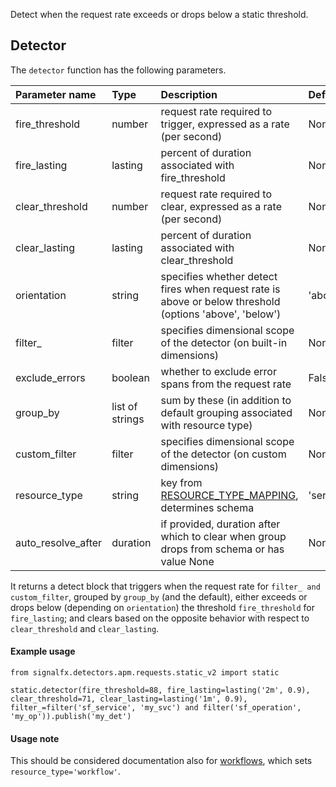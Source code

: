Detect when the request rate exceeds or drops below a static threshold.

## Detector

The `detector` function has the following parameters.

|Parameter name|Type|Description|Default value|
|:---|:---|:---|:---|
|fire_threshold|number|request rate required to trigger, expressed as a rate (per second)|None|
|fire_lasting|lasting|percent of duration associated with fire_threshold|None|
|clear_threshold|number|request rate required to clear, expressed as a rate (per second)|None|
|clear_lasting|lasting|percent of duration associated with clear_threshold|None|
|orientation|string|specifies whether detect fires when request rate is above or below threshold (options  'above', 'below')|'above'|
|filter_|filter|specifies dimensional scope of the detector (on built-in dimensions)|None|
|exclude_errors|boolean|whether to exclude error spans from the request rate|False|
|group_by|list of strings|sum by these (in addition to default grouping associated with resource type)|None|
|custom_filter|filter|specifies dimensional scope of the detector (on custom dimensions)|None|
|resource_type|string|key from [RESOURCE_TYPE_MAPPING](../../utils.flow), determines schema|'service_operation'|
|auto_resolve_after|duration|if provided, duration after which to clear when group drops from schema or has value None|None|


It returns a detect block that triggers when the request rate for `filter_ and custom_filter`, grouped by `group_by` (and the default), either exceeds or drops below (depending on `orientation`) the threshold `fire_threshold` for `fire_lasting`; and clears based on the opposite behavior with respect to `clear_threshold` and `clear_lasting`.


#### Example usage
~~~~~~~~~~~~~~~~~~~~
from signalfx.detectors.apm.requests.static_v2 import static

static.detector(fire_threshold=88, fire_lasting=lasting('2m', 0.9), clear_threshold=71, clear_lasting=lasting('1m', 0.9), filter_=filter('sf_service', 'my_svc') and filter('sf_operation', 'my_op')).publish('my_det')
~~~~~~~~~~~~~~~~~~~~


#### Usage note

This should be considered documentation also for [workflows](../../workflow_requests/static_v2/static.flow), which sets `resource_type='workflow'`.

